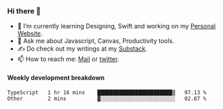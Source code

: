 ### Hi there 👋

- 🌱 I’m currently learning Designing, Swift and working on my [Personal Website](https://kvaishak.com/).
- 💬 Ask me about Javascript, Canvas,  Productivity tools. 
- :writing_hand: Do check out my writings at my [Substack](https://kvaishak.substack.com/).
- 📫 How to reach me: [Mail](mailto:vaishak.kaippanchery@gmail.com) or [twitter](https://twitter.com/kvaishack).


#### Weekly development breakdown

<!--START_SECTION:waka-->

```txt
TypeScript   1 hr 16 mins    ████████████████████████▒   97.13 %
Other        2 mins          ▓░░░░░░░░░░░░░░░░░░░░░░░░   02.87 %
```

<!--END_SECTION:waka-->
